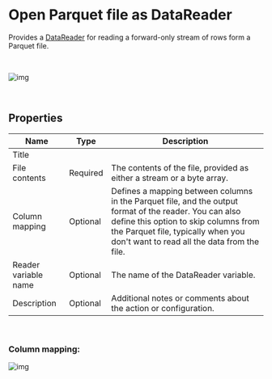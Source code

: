 # Open Parquet file as DataReader

Provides a [DataReader](https://learn.microsoft.com/en-us/dotnet/api/system.data.idatareader) for reading a forward-only stream of rows form a Parquet file.

<br/>

![img](https://profitbasedocs.blob.core.windows.net/flowimages/get-datareader.png)

<br/>

## Properties

| Name                 | Type     | Description                                      |
| -------------------- | -------- | ------------------------------------------------ |
| Title                |          |                                                  |
| File contents | Required        | The contents of the file, provided as either a stream or a byte array. |
| Column mapping       | Optional | Defines a mapping between columns in the Parquet file, and the output format of the reader. You can also define this option to skip columns from the Parquet file, typically when you don't want to read all the data from the file. | 
| Reader variable name | Optional | The name of the DataReader variable.             |
| Description          | Optional | Additional notes or comments about the action or configuration. |

<br/>

### Column mapping:

![img](https://profitbasedocs.blob.core.windows.net/flowimages/column-mapping.png)

